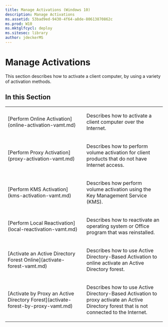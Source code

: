```yaml
---
title: Manage Activations (Windows 10)
description: Manage Activations
ms.assetid: 53bad9ed-9430-4f64-a8de-80613870862c
ms.prod: W10
ms.mktglfcycl: deploy
ms.sitesec: library
author: jdeckerMS
---
```


# Manage Activations


This section describes how to activate a client computer, by using a variety of activation methods.

## In this Section


<table>
<colgroup>
<col width="50%" />
<col width="50%" />
</colgroup>
<tbody>
<tr class="odd">
<td align="left"><p>[Perform Online Activation](online-activation-vamt.md)</p></td>
<td align="left"><p>Describes how to activate a client computer over the Internet.</p></td>
</tr>
<tr class="even">
<td align="left"><p>[Perform Proxy Activation](proxy-activation-vamt.md)</p></td>
<td align="left"><p>Describes how to perform volume activation for client products that do not have Internet access.</p></td>
</tr>
<tr class="odd">
<td align="left"><p>[Perform KMS Activation](kms-activation-vamt.md)</p></td>
<td align="left"><p>Describes how perform volume activation using the Key Management Service (KMS).</p></td>
</tr>
<tr class="even">
<td align="left"><p>[Perform Local Reactivation](local-reactivation-vamt.md)</p></td>
<td align="left"><p>Describes how to reactivate an operating system or Office program that was reinstalled.</p></td>
</tr>
<tr class="odd">
<td align="left"><p>[Activate an Active Directory Forest Online](activate-forest-vamt.md)</p></td>
<td align="left"><p>Describes how to use Active Directory-Based Activation to online activate an Active Directory forest.</p></td>
</tr>
<tr class="even">
<td align="left"><p>[Activate by Proxy an Active Directory Forest](activate-forest-by-proxy-vamt.md)</p></td>
<td align="left"><p>Describes how to use Active Directory-Based Activation to proxy activate an Active Directory forest that is not connected to the Internet.</p></td>
</tr>
</tbody>
</table>

 

 

 





